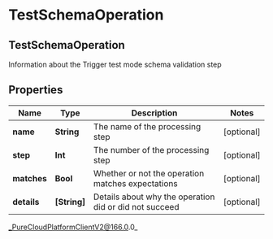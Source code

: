 # TestSchemaOperation

## TestSchemaOperation
Information about the Trigger test mode schema validation step

## Properties

|Name | Type | Description | Notes|
|------------ | ------------- | ------------- | -------------|
| **name** | **String** | The name of the processing step | [optional] |
| **step** | **Int** | The number of the processing step | [optional] |
| **matches** | **Bool** | Whether or not the operation matches expectations | [optional] |
| **details** | **[String]** | Details about why the operation did or did not succeed | [optional] |



_PureCloudPlatformClientV2@166.0.0_
